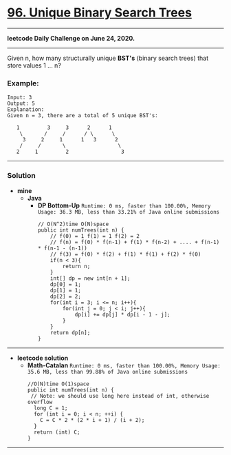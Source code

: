 # [96. Unique Binary Search Trees](https://leetcode.com/problems/unique-binary-search-trees/)

---

**leetcode Daily Challenge on June 24, 2020.**

---

Given n, how many structurally unique **BST's** (binary search trees) that store values 1 ... n?

### Example:
```
Input: 3
Output: 5
Explanation:
Given n = 3, there are a total of 5 unique BST's:

   1         3     3      2      1
    \       /     /      / \      \
     3     2     1      1   3      2
    /     /       \                 \
   2     1         2                 3
```

---


### Solution
* **mine**
  * **Java**
    * **DP Bottom-Up** `Runtime: 0 ms, faster than 100.00%, Memory Usage: 36.3 MB, less than 33.21% of Java online submissions`
      ```
      // O(N^2)time O(N)space
      public int numTrees(int n) {
          // f(0) = 1 f(1) = 1 f(2) = 2
          // f(n) = f(0) * f(n-1) + f(1) * f(n-2) + .... + f(n-1) * f(n-1 - (n-1))
          // f(3) = f(0) * f(2) + f(1) * f(1) + f(2) * f(0)
          if(n < 3){
              return n;
          }
          int[] dp = new int[n + 1];
          dp[0] = 1;
          dp[1] = 1;
          dp[2] = 2;
          for(int i = 3; i <= n; i++){
              for(int j = 0; j < i; j++){
                  dp[i] += dp[j] * dp[i - 1 - j];
              }   
          }
          return dp[n];
      }
      ```
  
---

* **leetcode solution**
  * **Math-Catalan** `Runtime: 0 ms, faster than 100.00%, Memory Usage: 35.6 MB, less than 99.88% of Java online submissions`
    ```
    //O(N)time O(1)space
    public int numTrees(int n) {
     // Note: we should use long here instead of int, otherwise overflow
      long C = 1;
      for (int i = 0; i < n; ++i) {
        C = C * 2 * (2 * i + 1) / (i + 2);
      }
      return (int) C;
    }
    ```


---


